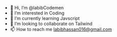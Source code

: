 - 👋 Hi, I’m @labibCodemen
- 👀 I’m interested in Coding
- 🌱 I’m currently learning Javscript
- 💞️ I’m looking to collaborate on Tailwind
- 📫 How to reach me labibhassan016@gmail.com

<!---
labibCodemen/labibCodemen is a ✨ special ✨ repository because its `README.md` (this file) appears on your GitHub profile.
You can click the Preview link to take a look at your changes.
--->
